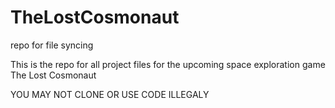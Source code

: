# TheLostCosmonaut
repo for file syncing

This is the repo for all project files for the upcoming space exploration game The Lost Cosmonaut

YOU MAY NOT CLONE OR USE CODE ILLEGALY